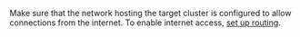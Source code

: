 Make sure that the network hosting the target cluster is configured to allow connections from the internet. To enable internet access, [set up routing](../../../vpc/tutorials/nat-instance.md).
